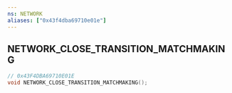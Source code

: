 ```yaml
---
ns: NETWORK
aliases: ["0x43f4dba69710e01e"]
---
```

## NETWORK_CLOSE_TRANSITION_MATCHMAKING

```c
// 0x43F4DBA69710E01E
void NETWORK_CLOSE_TRANSITION_MATCHMAKING();
```
